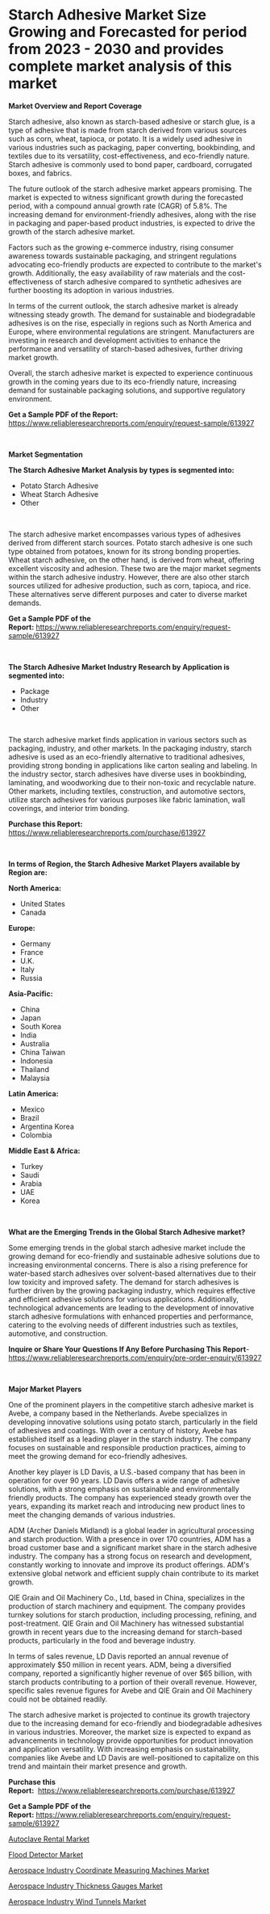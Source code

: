 <p><h1>Starch Adhesive Market Size Growing and Forecasted for period from 2023 - 2030 and provides complete market analysis of this market</h1></p><p><strong>Market Overview and Report Coverage</strong></p>
<p><p>Starch adhesive, also known as starch-based adhesive or starch glue, is a type of adhesive that is made from starch derived from various sources such as corn, wheat, tapioca, or potato. It is a widely used adhesive in various industries such as packaging, paper converting, bookbinding, and textiles due to its versatility, cost-effectiveness, and eco-friendly nature. Starch adhesive is commonly used to bond paper, cardboard, corrugated boxes, and fabrics.</p><p>The future outlook of the starch adhesive market appears promising. The market is expected to witness significant growth during the forecasted period, with a compound annual growth rate (CAGR) of 5.8%. The increasing demand for environment-friendly adhesives, along with the rise in packaging and paper-based product industries, is expected to drive the growth of the starch adhesive market.</p><p>Factors such as the growing e-commerce industry, rising consumer awareness towards sustainable packaging, and stringent regulations advocating eco-friendly products are expected to contribute to the market's growth. Additionally, the easy availability of raw materials and the cost-effectiveness of starch adhesive compared to synthetic adhesives are further boosting its adoption in various industries.</p><p>In terms of the current outlook, the starch adhesive market is already witnessing steady growth. The demand for sustainable and biodegradable adhesives is on the rise, especially in regions such as North America and Europe, where environmental regulations are stringent. Manufacturers are investing in research and development activities to enhance the performance and versatility of starch-based adhesives, further driving market growth.</p><p>Overall, the starch adhesive market is expected to experience continuous growth in the coming years due to its eco-friendly nature, increasing demand for sustainable packaging solutions, and supportive regulatory environment.</p></p>
<p><strong>Get a Sample PDF of the Report:</strong> <a href="https://www.reliableresearchreports.com/enquiry/request-sample/613927">https://www.reliableresearchreports.com/enquiry/request-sample/613927</a></p>
<p>&nbsp;</p>
<p><strong>Market Segmentation</strong></p>
<p><strong>The Starch Adhesive Market Analysis by types is segmented into:</strong></p>
<p><ul><li>Potato Starch Adhesive</li><li>Wheat Starch Adhesive</li><li>Other</li></ul></p>
<p>&nbsp;</p>
<p><p>The starch adhesive market encompasses various types of adhesives derived from different starch sources. Potato starch adhesive is one such type obtained from potatoes, known for its strong bonding properties. Wheat starch adhesive, on the other hand, is derived from wheat, offering excellent viscosity and adhesion. These two are the major market segments within the starch adhesive industry. However, there are also other starch sources utilized for adhesive production, such as corn, tapioca, and rice. These alternatives serve different purposes and cater to diverse market demands.</p></p>
<p><strong>Get a Sample PDF of the Report:</strong>&nbsp;<a href="https://www.reliableresearchreports.com/enquiry/request-sample/613927">https://www.reliableresearchreports.com/enquiry/request-sample/613927</a></p>
<p>&nbsp;</p>
<p><strong>The Starch Adhesive Market Industry Research by Application is segmented into:</strong></p>
<p><ul><li>Package</li><li>Industry</li><li>Other</li></ul></p>
<p>&nbsp;</p>
<p><p>The starch adhesive market finds application in various sectors such as packaging, industry, and other markets. In the packaging industry, starch adhesive is used as an eco-friendly alternative to traditional adhesives, providing strong bonding in applications like carton sealing and labeling. In the industry sector, starch adhesives have diverse uses in bookbinding, laminating, and woodworking due to their non-toxic and recyclable nature. Other markets, including textiles, construction, and automotive sectors, utilize starch adhesives for various purposes like fabric lamination, wall coverings, and interior trim bonding.</p></p>
<p><strong>Purchase this Report:</strong>&nbsp; <a href="https://www.reliableresearchreports.com/purchase/613927">https://www.reliableresearchreports.com/purchase/613927</a></p>
<p>&nbsp;</p>
<p><strong>In terms of Region, the Starch Adhesive Market Players available by Region are:</strong></p>
<p>
    <p> <strong> North America: </strong>
        <ul>
            <li>United States</li>
            <li>Canada</li>
        </ul>
        </p> 
    <p> <strong> Europe: </strong>
        <ul>
            <li>Germany</li>
            <li>France</li>
            <li>U.K.</li>
            <li>Italy</li>
            <li>Russia</li>
        </ul>
        </p> 
    <p> <strong> Asia-Pacific: </strong>
        <ul>
            <li>China</li>
            <li>Japan</li>
            <li>South Korea</li>
            <li>India</li>
            <li>Australia</li>
            <li>China Taiwan</li>
            <li>Indonesia</li>
            <li>Thailand</li>
            <li>Malaysia</li>
        </ul>
        </p> 
    <p> <strong> Latin America: </strong>
        <ul>
            <li>Mexico</li>
            <li>Brazil</li>
            <li>Argentina Korea</li>
            <li>Colombia</li>
        </ul>
        </p> 
    <p> <strong> Middle East & Africa: </strong>
        <ul>
            <li>Turkey</li>
            <li>Saudi</li>
            <li>Arabia</li>
            <li>UAE</li>
            <li>Korea</li>
        </ul>
    </p>
    </p>
<p>&nbsp;</p>
<p><strong>What are the Emerging Trends in the Global Starch Adhesive market?</strong></p>
<p><p>Some emerging trends in the global starch adhesive market include the growing demand for eco-friendly and sustainable adhesive solutions due to increasing environmental concerns. There is also a rising preference for water-based starch adhesives over solvent-based alternatives due to their low toxicity and improved safety. The demand for starch adhesives is further driven by the growing packaging industry, which requires effective and efficient adhesive solutions for various applications. Additionally, technological advancements are leading to the development of innovative starch adhesive formulations with enhanced properties and performance, catering to the evolving needs of different industries such as textiles, automotive, and construction.</p></p>
<p><strong>Inquire or Share Your Questions If Any Before Purchasing This Report</strong>- <a href="https://www.reliableresearchreports.com/enquiry/pre-order-enquiry/613927">https://www.reliableresearchreports.com/enquiry/pre-order-enquiry/613927</a></p>
<p>&nbsp;</p>
<p><strong>Major Market Players</strong></p>
<p><p>One of the prominent players in the competitive starch adhesive market is Avebe, a company based in the Netherlands. Avebe specializes in developing innovative solutions using potato starch, particularly in the field of adhesives and coatings. With over a century of history, Avebe has established itself as a leading player in the starch industry. The company focuses on sustainable and responsible production practices, aiming to meet the growing demand for eco-friendly adhesives. </p><p>Another key player is LD Davis, a U.S.-based company that has been in operation for over 90 years. LD Davis offers a wide range of adhesive solutions, with a strong emphasis on sustainable and environmentally friendly products. The company has experienced steady growth over the years, expanding its market reach and introducing new product lines to meet the changing demands of various industries.</p><p>ADM (Archer Daniels Midland) is a global leader in agricultural processing and starch production. With a presence in over 170 countries, ADM has a broad customer base and a significant market share in the starch adhesive industry. The company has a strong focus on research and development, constantly working to innovate and improve its product offerings. ADM's extensive global network and efficient supply chain contribute to its market growth.</p><p>QIE Grain and Oil Machinery Co., Ltd, based in China, specializes in the production of starch machinery and equipment. The company provides turnkey solutions for starch production, including processing, refining, and post-treatment. QIE Grain and Oil Machinery has witnessed substantial growth in recent years due to the increasing demand for starch-based products, particularly in the food and beverage industry.</p><p>In terms of sales revenue, LD Davis reported an annual revenue of approximately $50 million in recent years. ADM, being a diversified company, reported a significantly higher revenue of over $65 billion, with starch products contributing to a portion of their overall revenue. However, specific sales revenue figures for Avebe and QIE Grain and Oil Machinery could not be obtained readily.</p><p>The starch adhesive market is projected to continue its growth trajectory due to the increasing demand for eco-friendly and biodegradable adhesives in various industries. Moreover, the market size is expected to expand as advancements in technology provide opportunities for product innovation and application versatility. With increasing emphasis on sustainability, companies like Avebe and LD Davis are well-positioned to capitalize on this trend and maintain their market presence and growth.</p></p>
<p><strong>Purchase this Report:</strong>&nbsp;&nbsp;<a href="https://www.reliableresearchreports.com/purchase/613927">https://www.reliableresearchreports.com/purchase/613927</a></p>
<p></p>
<p><strong>Get a Sample PDF of the Report:</strong>&nbsp;<a href="https://www.reliableresearchreports.com/enquiry/request-sample/613927">https://www.reliableresearchreports.com/enquiry/request-sample/613927</a></p>
<p><p><a href="https://medium.com/@timothychapman46/autoclave-rental-market-size-growth-forecast-2023-2030-95018693d30e">Autoclave Rental Market</a></p><p><a href="https://medium.com/@royross51/flood-detector-market-size-growth-forecast-2023-2030-9cb69e8e17eb">Flood Detector Market</a></p><p><a href="https://www.linkedin.com/pulse/aerospace-industry-coordinate-measuring-machines-market/">Aerospace Industry Coordinate Measuring Machines Market</a></p><p><a href="https://www.linkedin.com/pulse/aerospace-industry-thickness-gauges-market-research-report-unlocks/">Aerospace Industry Thickness Gauges Market</a></p><p><a href="https://www.linkedin.com/pulse/aerospace-industry-wind-tunnels-market-size-2023-2030/">Aerospace Industry Wind Tunnels Market</a></p></p>